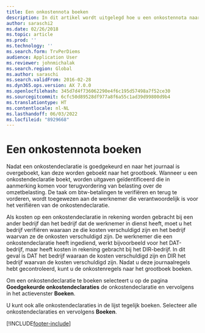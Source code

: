```yaml
---
title: Een onkostennota boeken
description: In dit artikel wordt uitgelegd hoe u een onkostennota naar het grootboek boekt.
author: saraschi2
ms.date: 02/26/2018
ms.topic: article
ms.prod: ''
ms.technology: ''
ms.search.form: TrvPerDiems
audience: Application User
ms.reviewer: johnmichalak
ms.search.region: Global
ms.author: saraschi
ms.search.validFrom: 2016-02-28
ms.dyn365.ops.version: AX 7.0.0
ms.openlocfilehash: 345d7d4f736062290e4f6c195d57498a7f52ce30
ms.sourcegitcommit: 6cfc50d89528df977a8f6a55c1ad39d99800d9b4
ms.translationtype: HT
ms.contentlocale: nl-NL
ms.lasthandoff: 06/03/2022
ms.locfileid: "8929668"
---
```

# <a name="post-an-expense-report"></a>Een onkostennota boeken

Nadat een onkostendeclaratie is goedgekeurd en naar het journaal is overgeboekt, kan deze worden geboekt naar het grootboek. Wanneer u een onkostendeclaratie boekt, worden uitgaven geïdentificeerd die in aanmerking komen voor terugvordering van belasting over de omzetbelasting. De taak om btw-betalingen te verifiëren en terug te vorderen, wordt toegewezen aan de werknemer die verantwoordelijk is voor het verifiëren van de onkostendeclaratie.

Als kosten op een onkostendeclaratie in rekening worden gebracht bij een ander bedrijf dan het bedrijf dat de werknemer in dienst heeft, moet u het bedrijf verifiëren waaraan ze die kosten verschuldigd zijn en het bedrijf waarvan ze de onkosten verschuldigd zijn. De werknemer die een onkostendeclaratie heeft ingediend, werkt bijvoorbeeld voor het DAT-bedrijf, maar heeft kosten in rekening gebracht bij het DIR-bedrijf. In dit geval is DAT het bedrijf waaraan de kosten verschuldigd zijn en DIR het bedrijf waarvan de kosten verschuldigd zijn. Nadat u deze journaalregels hebt gecontroleerd, kunt u de onkostenregels naar het grootboek boeken.

Om een onkostendeclaratie te boeken selecteert u op de pagina **Goedgekeurde onkostendeclaraties** de onkostendeclaratie en vervolgens in het actievenster **Boeken**.

U kunt ook alle onkostendeclaraties in de lijst tegelijk boeken. Selecteer alle onkostendeclaraties en vervolgens **Boeken**.


[!INCLUDE[footer-include](../includes/footer-banner.md)]